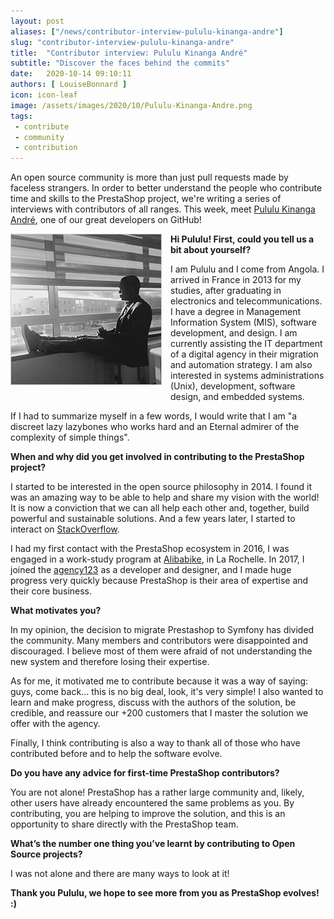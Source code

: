 ```yaml
---
layout: post
aliases: ["/news/contributor-interview-pululu-kinanga-andre"]
slug: "contributor-interview-pululu-kinanga-andre"
title:  "Contributor interview: Pululu Kinanga André"
subtitle: "Discover the faces behind the commits"
date:   2020-10-14 09:10:11
authors: [ LouiseBonnard ]
icon: icon-leaf
image: /assets/images/2020/10/Pululu-Kinanga-Andre.png
tags:
 - contribute
 - community
 - contribution
---
```


An open source community is more than just pull requests made by faceless strangers. In order to better understand the people who contribute time and skills to the PrestaShop project, we're writing a series of interviews with contributors of all ranges. This week, meet [Pululu Kinanga André](https://github.com/PululuK), one of our great developers on GitHub!


<img style="border: 1px solid #CCC; float: left; margin: 0 1em 1em 0;" width="240" height="240" src="/assets/images/2020/10/Pululu-Kinanga-Andre.png">


**Hi Pululu! First, could you tell us a bit about yourself?**

I am Pululu and I come from Angola. I arrived in France in 2013 for my studies, after graduating in electronics and telecommunications. I have a degree in Management Information System (MIS), software development, and design. I am currently assisting the IT department of a digital agency in their migration and automation strategy. I am also interested in systems administrations (Unix), development, software design, and embedded systems.

If I had to summarize myself in a few words, I would write that I am "a discreet lazy lazybones who works hard and an Eternal admirer of the complexity of simple things".


**When and why did you get involved in contributing to the PrestaShop project?**

I started to be interested in the open source philosophy in 2014. I found it was an amazing way to be able to help and share my vision with the world! It is now a conviction that we can all help each other and, together, build powerful and sustainable solutions. And a few years later, I started to interact on [StackOverflow](https://pt.stackoverflow.com/users/46506/pululuk?tab=answers).

I had my first contact with the PrestaShop ecosystem in 2016, I was engaged in a work-study program at [Alibabike](https://www.alibabike.com), in La Rochelle. In 2017, I joined the [agency123](https://www.lagence123.com) as a developer and designer, and I made huge progress very quickly because PrestaShop is their area of expertise and their core business.


**What motivates you?**

In my opinion, the decision to migrate Prestashop to Symfony has divided the community. Many members and contributors were disappointed and discouraged. I believe most of them were afraid of not understanding the new system and therefore losing their expertise.

As for me, it motivated me to contribute because it was a way of saying: guys, come back... this is no big deal, look, it's very simple! I also wanted to learn and make progress, discuss with the authors of the solution, be credible, and reassure our +200 customers that I master the solution we offer with the agency.

Finally, I think contributing is also a way to thank all of those who have contributed before and to help the software evolve.


**Do you have any advice for first-time PrestaShop contributors?**

You are not alone! PrestaShop has a rather large community and, likely, other users have already encountered the same problems as you. By contributing, you are helping to improve the solution, and this is an opportunity to share directly with the PrestaShop team.


**What’s the number one thing you’ve learnt by contributing to Open Source projects?**

I was not alone and there are many ways to look at it!

**Thank you Pululu, we hope to see more from you as PrestaShop evolves! :)**
